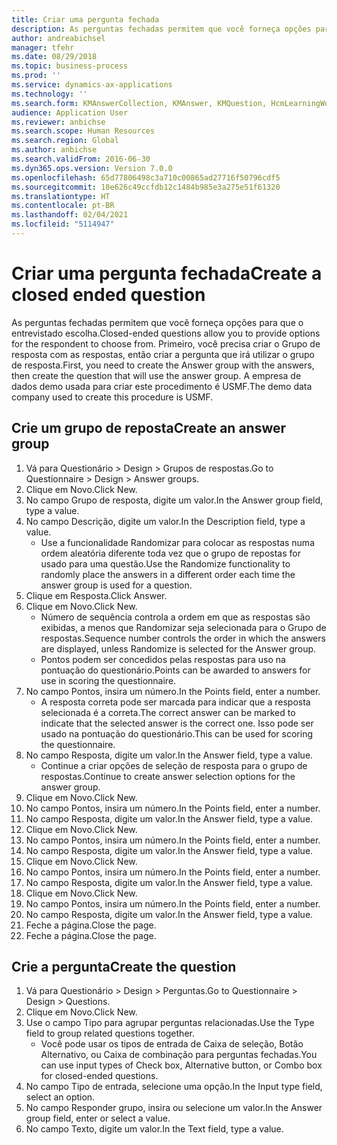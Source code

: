 ```yaml
---
title: Criar uma pergunta fechada
description: As perguntas fechadas permitem que você forneça opções para que o entrevistado escolha.
author: andreabichsel
manager: tfehr
ms.date: 08/29/2018
ms.topic: business-process
ms.prod: ''
ms.service: dynamics-ax-applications
ms.technology: ''
ms.search.form: KMAnswerCollection, KMAnswer, KMQuestion, HcmLearningWorkspace
audience: Application User
ms.reviewer: anbichse
ms.search.scope: Human Resources
ms.search.region: Global
ms.author: anbichse
ms.search.validFrom: 2016-06-30
ms.dyn365.ops.version: Version 7.0.0
ms.openlocfilehash: 65d77806498c3a710c00865ad27716f50796cdf5
ms.sourcegitcommit: 18e626c49ccfdb12c1484b985e3a275e51f61320
ms.translationtype: HT
ms.contentlocale: pt-BR
ms.lasthandoff: 02/04/2021
ms.locfileid: "5114947"
---
```

# <a name="create-a-closed-ended-question"></a><span data-ttu-id="da92f-103">Criar uma pergunta fechada</span><span class="sxs-lookup"><span data-stu-id="da92f-103">Create a closed ended question</span></span>



<span data-ttu-id="da92f-104">As perguntas fechadas permitem que você forneça opções para que o entrevistado escolha.</span><span class="sxs-lookup"><span data-stu-id="da92f-104">Closed-ended questions allow you to provide options for the respondent to choose from.</span></span> <span data-ttu-id="da92f-105">Primeiro, você precisa criar o Grupo de resposta com as respostas, então criar a pergunta que irá utilizar o grupo de resposta.</span><span class="sxs-lookup"><span data-stu-id="da92f-105">First, you need to create the Answer group with the answers, then create the question that will use the answer group.</span></span> <span data-ttu-id="da92f-106">A empresa de dados demo usada para criar este procedimento é USMF.</span><span class="sxs-lookup"><span data-stu-id="da92f-106">The demo data company used to create this procedure is USMF.</span></span>


## <a name="create-an-answer-group"></a><span data-ttu-id="da92f-107">Crie um grupo de reposta</span><span class="sxs-lookup"><span data-stu-id="da92f-107">Create an answer group</span></span>
1. <span data-ttu-id="da92f-108">Vá para Questionário > Design > Grupos de respostas.</span><span class="sxs-lookup"><span data-stu-id="da92f-108">Go to Questionnaire > Design > Answer groups.</span></span>
2. <span data-ttu-id="da92f-109">Clique em Novo.</span><span class="sxs-lookup"><span data-stu-id="da92f-109">Click New.</span></span>
3. <span data-ttu-id="da92f-110">No campo Grupo de resposta, digite um valor.</span><span class="sxs-lookup"><span data-stu-id="da92f-110">In the Answer group field, type a value.</span></span>
4. <span data-ttu-id="da92f-111">No campo Descrição, digite um valor.</span><span class="sxs-lookup"><span data-stu-id="da92f-111">In the Description field, type a value.</span></span>
    * <span data-ttu-id="da92f-112">Use a funcionalidade Randomizar para colocar as respostas numa ordem aleatória diferente toda vez que o grupo de repostas for usado para uma questão.</span><span class="sxs-lookup"><span data-stu-id="da92f-112">Use the Randomize functionality to randomly place the answers in a different order each time the answer group is used for a question.</span></span>  
5. <span data-ttu-id="da92f-113">Clique em Resposta.</span><span class="sxs-lookup"><span data-stu-id="da92f-113">Click Answer.</span></span>
6. <span data-ttu-id="da92f-114">Clique em Novo.</span><span class="sxs-lookup"><span data-stu-id="da92f-114">Click New.</span></span>
    * <span data-ttu-id="da92f-115">Número de sequência controla a ordem em que as respostas são exibidas, a menos que Randomizar seja selecionada para o Grupo de respostas.</span><span class="sxs-lookup"><span data-stu-id="da92f-115">Sequence number controls the order in which the answers are displayed, unless Randomize is selected for the Answer group.</span></span>  
    * <span data-ttu-id="da92f-116">Pontos podem ser concedidos pelas respostas para uso na pontuação do questionário.</span><span class="sxs-lookup"><span data-stu-id="da92f-116">Points can be awarded to answers for use in scoring the questionnaire.</span></span>  
7. <span data-ttu-id="da92f-117">No campo Pontos, insira um número.</span><span class="sxs-lookup"><span data-stu-id="da92f-117">In the Points field, enter a number.</span></span>
    * <span data-ttu-id="da92f-118">A resposta correta pode ser marcada para indicar que a resposta selecionada é a correta.</span><span class="sxs-lookup"><span data-stu-id="da92f-118">The correct answer can be marked to indicate that the selected answer is the correct one.</span></span> <span data-ttu-id="da92f-119">Isso pode ser usado na pontuação do questionário.</span><span class="sxs-lookup"><span data-stu-id="da92f-119">This can be used for scoring the questionnaire.</span></span>  
8. <span data-ttu-id="da92f-120">No campo Resposta, digite um valor.</span><span class="sxs-lookup"><span data-stu-id="da92f-120">In the Answer field, type a value.</span></span>
    * <span data-ttu-id="da92f-121">Continue a criar opções de seleção de resposta para o grupo de respostas.</span><span class="sxs-lookup"><span data-stu-id="da92f-121">Continue to create answer selection options for the answer group.</span></span>  
9. <span data-ttu-id="da92f-122">Clique em Novo.</span><span class="sxs-lookup"><span data-stu-id="da92f-122">Click New.</span></span>
10. <span data-ttu-id="da92f-123">No campo Pontos, insira um número.</span><span class="sxs-lookup"><span data-stu-id="da92f-123">In the Points field, enter a number.</span></span>
11. <span data-ttu-id="da92f-124">No campo Resposta, digite um valor.</span><span class="sxs-lookup"><span data-stu-id="da92f-124">In the Answer field, type a value.</span></span>
12. <span data-ttu-id="da92f-125">Clique em Novo.</span><span class="sxs-lookup"><span data-stu-id="da92f-125">Click New.</span></span>
13. <span data-ttu-id="da92f-126">No campo Pontos, insira um número.</span><span class="sxs-lookup"><span data-stu-id="da92f-126">In the Points field, enter a number.</span></span>
14. <span data-ttu-id="da92f-127">No campo Resposta, digite um valor.</span><span class="sxs-lookup"><span data-stu-id="da92f-127">In the Answer field, type a value.</span></span>
15. <span data-ttu-id="da92f-128">Clique em Novo.</span><span class="sxs-lookup"><span data-stu-id="da92f-128">Click New.</span></span>
16. <span data-ttu-id="da92f-129">No campo Pontos, insira um número.</span><span class="sxs-lookup"><span data-stu-id="da92f-129">In the Points field, enter a number.</span></span>
17. <span data-ttu-id="da92f-130">No campo Resposta, digite um valor.</span><span class="sxs-lookup"><span data-stu-id="da92f-130">In the Answer field, type a value.</span></span>
18. <span data-ttu-id="da92f-131">Clique em Novo.</span><span class="sxs-lookup"><span data-stu-id="da92f-131">Click New.</span></span>
19. <span data-ttu-id="da92f-132">No campo Pontos, insira um número.</span><span class="sxs-lookup"><span data-stu-id="da92f-132">In the Points field, enter a number.</span></span>
20. <span data-ttu-id="da92f-133">No campo Resposta, digite um valor.</span><span class="sxs-lookup"><span data-stu-id="da92f-133">In the Answer field, type a value.</span></span>
21. <span data-ttu-id="da92f-134">Feche a página.</span><span class="sxs-lookup"><span data-stu-id="da92f-134">Close the page.</span></span>
22. <span data-ttu-id="da92f-135">Feche a página.</span><span class="sxs-lookup"><span data-stu-id="da92f-135">Close the page.</span></span>

## <a name="create-the-question"></a><span data-ttu-id="da92f-136">Crie a pergunta</span><span class="sxs-lookup"><span data-stu-id="da92f-136">Create the question</span></span>
1. <span data-ttu-id="da92f-137">Vá para Questionário > Design > Perguntas.</span><span class="sxs-lookup"><span data-stu-id="da92f-137">Go to Questionnaire > Design > Questions.</span></span>
2. <span data-ttu-id="da92f-138">Clique em Novo.</span><span class="sxs-lookup"><span data-stu-id="da92f-138">Click New.</span></span>
3. <span data-ttu-id="da92f-139">Use o campo Tipo para agrupar perguntas relacionadas.</span><span class="sxs-lookup"><span data-stu-id="da92f-139">Use the Type field to group related questions together.</span></span>
    * <span data-ttu-id="da92f-140">Você pode usar os tipos de entrada de Caixa de seleção, Botão Alternativo, ou Caixa de combinação para perguntas fechadas.</span><span class="sxs-lookup"><span data-stu-id="da92f-140">You can use input types of Check box, Alternative button, or Combo box for closed-ended questions.</span></span>  
4. <span data-ttu-id="da92f-141">No campo Tipo de entrada, selecione uma opção.</span><span class="sxs-lookup"><span data-stu-id="da92f-141">In the Input type field, select an option.</span></span>
5. <span data-ttu-id="da92f-142">No campo Responder grupo, insira ou selecione um valor.</span><span class="sxs-lookup"><span data-stu-id="da92f-142">In the Answer group field, enter or select a value.</span></span>
6. <span data-ttu-id="da92f-143">No campo Texto, digite um valor.</span><span class="sxs-lookup"><span data-stu-id="da92f-143">In the Text field, type a value.</span></span>

